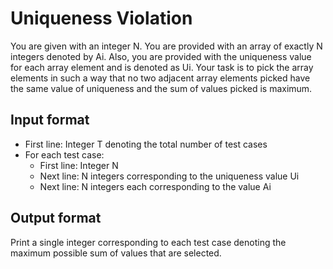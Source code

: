 # Uniqueness Violation

You are given with an integer N. You are provided with an array of exactly N integers denoted by Ai. Also, you are provided with the uniqueness value for each array element and is denoted as Ui. Your task is to pick the array elements in such a way that no two adjacent array elements picked have the same value of uniqueness and the sum of values picked is maximum.

## Input format

- First line: Integer T denoting the total number of test cases
- For each test case:
  - First line: Integer N
  - Next line: N integers corresponding to the uniqueness value Ui
  - Next line: N integers each corresponding to the value Ai

## Output format

Print a single integer corresponding to each test case denoting the maximum possible sum of values that are selected.
